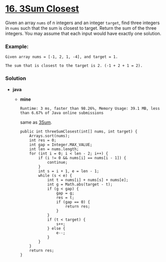 # [16. 3Sum Closest](https://leetcode.com/problems/3sum-closest/)
Given an array `nums` of n integers and an integer `target`, find three integers in `nums` such that the sum is closest to target. Return the sum of the three integers. You may assume that each input would have exactly one solution.

### Example:
```
Given array nums = [-1, 2, 1, -4], and target = 1.

The sum that is closest to the target is 2. (-1 + 2 + 1 = 2).
```

### Solution
* **java**
  * **mine** 
  
    `Runtime: 3 ms, faster than 98.26%, Memory Usage: 39.1 MB, less than 6.67% of Java online submissions`  
  
    same as [3Sum](https://github.com/103style/LeetCode/blob/master/Array/15.%203Sum.md).
    ```
    public int threeSumClosest(int[] nums, int target) {
        Arrays.sort(nums);
        int res = 0;
        int gap = Integer.MAX_VALUE;
        int len = nums.length;
        for (int i = 0; i < len - 2; i++) {
            if (i != 0 && nums[i] == nums[i - 1]) {
                continue;
            }
            int s = i + 1, e = len - 1;
            while (s < e) {
                int t = nums[i] + nums[s] + nums[e];
                int g = Math.abs(target - t);
                if (g < gap) {
                    gap = g;
                    res = t;
                    if (gap == 0) {
                        return res;
                    }
                }
                if (t < target) {
                    s++;
                } else {
                    e--;
                }
            }
        }
        return res;
    }
    ```
